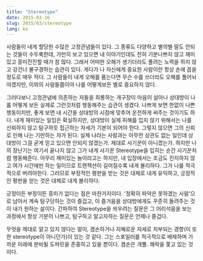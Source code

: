 ```yaml
---
title: "Stereotype"
date: 2015-03-16
slug: 2015/03/stereotype
lang: ko
---
```


사람들이 내게 할당한 수많은 고정관념들이 있다. 그 종류도 다양하고 별의별 말도 안되는 것들이 수두룩한데, 가만히 보고 있으면 내 이야기인데도 전혀 기분나쁘지 않고 재미있고 흥미진진할 때가 참 많다. 그래서 어떠한 오해가 생기더라도 풀려는 노력을 하지 않고 강건너 불구경하는 습관이 있다. 게다가 나 자신에게 중요한 사람이란 항상 손에 꼽을 정도로 매우 적다. 그 사람들이 내게 오해를 품는다면 무슨 수를 쓰더라도 오해를 풀어놔야겠지만, 이외의 사람들쯤이야 나를 어떻게보든 별로 중요하지 않다.

그러다보니 고정관념에 의존하는 자들을 희롱하는 개구장이 마음이 살아나 상대방이 나를 어떻게 보든 실제로 그런것처럼 행동해주는 습관이 생겼다. 나쁘게 보면 한없이 나쁜 행동이지만, 좋게 보면 내 시간을 상대방의 시점에 맞추어 온전하게 써주는 것이기도 하다. 내게 재미있는 일임은 확실하지만, 상대방이 실제 피해를 입지 않기 위해서는 나를 신뢰하지 않고 탐구하듯 접근하는 자세가 기본이 되어야 한다. 그렇지 않으면 그의 신뢰로 인해 나는 기만하는 자가 된다. 실제 나라는 사람과는 아무런 상관도 없는 일인데 상대방이 그걸 굳게 믿고 있으면 안되지 않겠는가. 제대로 사기꾼이 아니겠는가. 하지만 나의 장난기는 여기서 끝나지 않고 그가 내게 사기꾼 Stereotype을 입히는 순간 사기꾼처럼 행동해준다. 아무리 재미있는 놀이라고는 하지만, 내 입장에서는 조금도 진지하지 않고 여가 시간에만 하는 일이므로 트랜잭션이 길어질수록 내게 불리하다. 그가 나를 적극적으로 버려야한다. 그러므로 부정적인 평판을 받는 것은 대체로 내게 유익하고, 긍정적인 평판을 얻는 것은 대체로 내게 불리하다.

긍정이든 부정이든 흥미가 없다는 점은 마찬가지이다. '정확히 파악은 못하겠는 사람'으로 남아서 계속 탐구당하는 것이 즐겁고, 이 즐거움을 상대방에게도 꾸준히 돌려주는 것이 내가 원하는 삶이다. 간파하여 Stereotype을 씌우려는 질문은 그 어리석음을 보는 과정에서 항상 기분이 나쁘고, 탐구하고 알고자하는 질문은 언제나 즐겁다.

무엇을 제대로 알고 있지 않다는 말이, 겸손하거나 지혜로운 자세로 치부되는 경향(이 또한 stereotype이 아니던가)이 있는 것 같다. 그는 스포일러를 적극적으로 배제하며 가까운 미래에 분비될 도파민을 존중하고 있을 뿐이다. 겸손은 개뿔. 쾌락을 쫓고 있는 것이다.